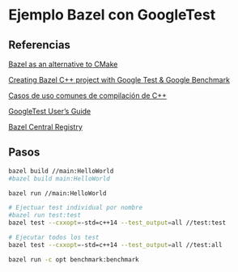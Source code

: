 # Ejemplo Bazel con GoogleTest

## Referencias

[Bazel as an alternative to CMake](https://medium.com/@Vertexwahn/bazel-as-an-alternative-to-cmake-fb7c86d95b48)

[Creating Bazel C++ project with Google Test & Google Benchmark](https://blog.slys.dev/creating-bazel-cpp-project-with-google-test-and-google-benchmark/)

[Casos de uso comunes de compilación de C++ ](https://bazel.build/tutorials/cpp-use-cases?hl=es-419)

[GoogleTest User’s Guide](https://google.github.io/googletest/)

[Bazel Central Registry](https://registry.bazel.build/)

## Pasos

```bash
bazel build //main:HelloWorld     
#bazel build main:HelloWorld  

bazel run //main:HelloWorld     

# Ejectuar test individual por nombre
#bazel run test:test
bazel test --cxxopt=-std=c++14 --test_output=all //test:test

# Ejecutar todos los test
bazel test --cxxopt=-std=c++14 --test_output=all //test:all

bazel run -c opt benchmark:benchmark

```

